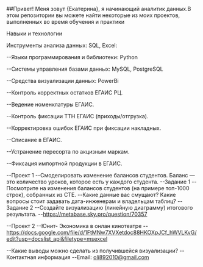 ##Привет! Меня зовут {Екатерина}, я начинающий аналитик данных.В этом репозитории вы можете найти некоторые из моих проектов, выполненных во время обучения и практики


Навыки и технологии

Инструменты анализа данных: SQL, Excel:

--Языки программирования и библиотеки: Python

--Системы управления базами данных: MySQL, PostgreSQL

--Средства визуализации данных: PowerBi

--Контроль корректных остатков ЕГАИС РЦ.

--Ведение номенклатуры ЕГАИС.

--Контроль фиксации ТТН ЕГАИС (приходы/отгрузка).

--Корректировка ошибок ЕГАИС при фиксации накладных.

--Списание в ЕГАИС.

--Устранение пересорта по акцизным маркам.

--Фиксация импортной продукции в ЕГАИС.


--Проект 1
--Смоделировать изменение балансов студентов. Баланс — это количество уроков, которое есть у каждого студента.
--Задание 1
--Посмотрите на изменения балансов студентов (на примере топ-1000 строк), собранных из CTE. 
--Какие данные вас смущают? Какие вопросы стоит задавать дата-инженерам и владельцам таблиц? 
--Задание 2
--Создайте визуализацию (линейную диаграмму) итогового результата. 
--https://metabase.sky.pro/question/70357


--Проект 2
--Юнит- Экономика в онлан кинотеатре 
--https://docs.google.com/file/d/1FtMNw7XVXetdoc88HKOXpJCf_hWVLKvG/edit?usp=docslist_api&filetype=msexcel

--Какие выводы можно сделать из получившейся визуализации?
--Контактная информация
--Email: oli892010@gmail.com
